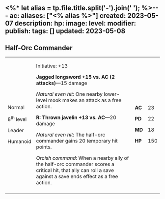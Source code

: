 <%* let alias = tp.file.title.split('-').join(' '); %>---
ac: 
aliases: ["<% alias %>"]
created: 2023-05-07
description: 
hp: 
image: 
level: 
modifier: 
publish: 
tags: []
updated: 2023-05-08
---

## Half-Orc Commander

<table>
<colgroup>
<col style="width: 16%" />
<col style="width: 71%" />
<col style="width: 5%" />
<col style="width: 6%" />
</colgroup>
<tbody>
<tr class="odd">
<td><p>Normal</p>
<p>8<sup>th</sup> level</p>
<p>Leader</p>
<p>Humanoid</p></td>
<td><p>Initiative: +13</p>
<p><strong>Jagged longsword +15 vs. AC (2 attacks)</strong>—15
damage</p>
<p><em>Natural even hit:</em> One nearby lower-level mook makes an
attack as a free action.</p>
<p><strong>R: Thrown javelin +13 vs. AC</strong>—20 damage</p>
<p><em>Natural even hit:</em> The half-orc commander gains 20 temporary
hit points.</p>
<p><em>Orcish command:</em> When a nearby ally of the half-orc commander
scores a critical hit, that ally can roll a save against a save ends
effect as a free action.</p></td>
<td><p><strong>AC</strong></p>
<p><strong>PD</strong></p>
<p><strong>MD</strong></p>
<p><strong>HP</strong></p></td>
<td><p>23</p>
<p>22</p>
<p>18</p>
<p>150</p></td>
</tr>
<tr class="even">
<td></td>
<td></td>
<td></td>
<td></td>
</tr>
</tbody>
</table>
